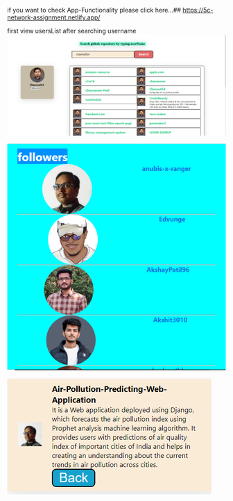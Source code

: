 if you want to check App-Functionality please click here...##
https://5c-network-assignment.netlify.app/

first view usersList after searching username
![searching username](firstImage.PNG)


![Followers List](followerimges.PNG)


![Singlerepo view](singlerepodetail.PNG)
